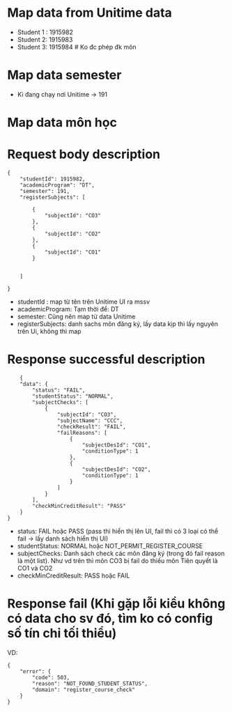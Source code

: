 # Map data from Unitime data
  - Student 1 : 1915982
  - Student 2: 1915983
  - Student 3: 1915984  # Ko đc phép đk môn 

# Map data semester 
  - Kì đang chạy nơi Unitime -> 191
# Map data môn học 


# Request body description

```
{
    "studentId": 1915982,
    "academicProgram": "DT",
    "semester": 191,
    "registerSubjects": [
        
        {
            "subjectId": "CO3"
        },
        {
            "subjectId": "CO2"
        },
        {
            "subjectId": "CO1"
        }

        
    ]
        
}
```
- studentId : map từ tên trên Unitime UI ra mssv
- academicProgram: Tạm thời để: DT
- semester: Cũng nên map từ data Unitime 
- registerSubjects: danh sachs môn đăng ký, lấy data kịp thì lấy nguyên trên Ui, không thì map 

# Response successful description

```
    {
    "data": {
        "status": "FAIL",
        "studentStatus": "NORMAL",
        "subjectChecks": [
            {
                "subjectId": "CO3",
                "subjectName": "CCC",
                "checkResult": "FAIL",
                "failReasons": [
                    {
                        "subjectDesId": "CO1",
                        "conditionType": 1
                    },
                    {
                        "subjectDesId": "CO2",
                        "conditionType": 1
                    }
                ]
            }
        ],
        "checkMinCreditResult": "PASS"
    }
}
```
- status: FAIL hoặc PASS (pass thì hiển thị lên UI, fail thì có 3 loại có thể fail -> lấy danh sách hiển thị UI)
- studentStatus: NORMAL hoặc NOT_PERMIT_REGISTER_COURSE
- subjectChecks: Danh sách check các môn đăng ký (trong đó fail reason là một list). Như vd trên thì môn CO3 bị fail do thiếu môn Tiên quyết là CO1 và CO2
- checkMinCreditResult: PASS hoặc FAIL 


# Response fail (Khi gặp lỗi kiểu không có data cho sv đó, tìm ko có config số tín chỉ tối thiểu)

VD:
```
{
    "error": {
        "code": 503,
        "reason": "NOT_FOUND_STUDENT_STATUS",
        "domain": "register_course_check"
    }
}
```




  